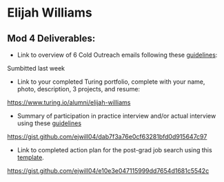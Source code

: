 # Elijah Williams

## Mod 4 Deliverables:
* Link to overview of 6 Cold Outreach emails following these [guidelines](https://github.com/turingschool/career-development-curriculum/blob/master/module_four/cold_outreach_deliverable_guidelines.md):

Sumbitted last week

* Link to your completed Turing portfolio, complete with your name, photo, description, 3 projects, and resume:

https://www.turing.io/alumni/elijah-williams

* Summary of participation in practice interview and/or actual interview using these [guidelines](https://github.com/turingschool/career-development-curriculum/blob/master/module_four/interview_practice_reflection_guidelines.md)

https://gist.github.com/ejwill04/dab7f3a76e0cf63281bfd0d915647c97

* Link to completed action plan for the post-grad job search using this [template](https://github.com/turingschool/career-development-curriculum/blob/master/module_four/post_grad_plan.md).

https://gist.github.com/ejwill04/e10e3e047115999dd7654d1681c5542c
